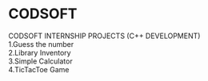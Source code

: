 # CODSOFT
CODSOFT INTERNSHIP PROJECTS (C++ DEVELOPMENT) <br />
1.Guess the number <br />
2.Library Inventory <br />
3.Simple Calculator <br />
4.TicTacToe Game <br />
